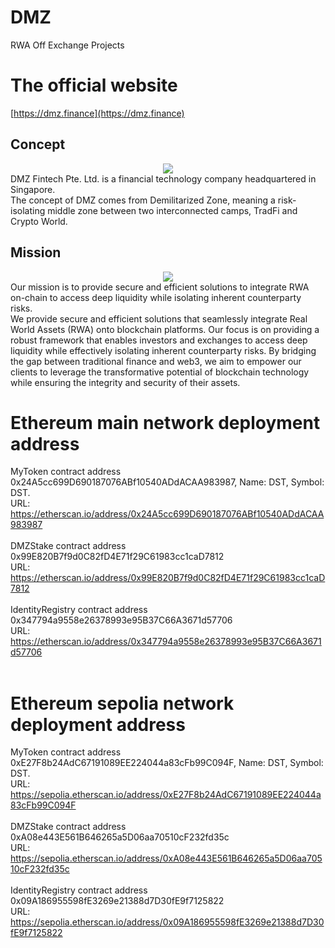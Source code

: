 # DMZ
RWA Off Exchange Projects

# The official website
[https://dmz.finance](https://dmz.finance)

## Concept
<div align="center"><img src="https://dmz.finance/img/about1.c461ac8c.png"></div>
DMZ Fintech Pte. Ltd. is a financial technology company headquartered in Singapore.<br>
The concept of DMZ comes from Demilitarized Zone, meaning a risk-isolating middle zone between two interconnected camps, TradFi and Crypto World.

## Mission
<div align="center"><img src="https://dmz.finance/img/about2.96482ae4.png"></div>
Our mission is to provide secure and efficient solutions to integrate RWA on-chain to access deep liquidity while isolating inherent counterparty risks.<br>
We provide secure and efficient solutions that seamlessly integrate Real World Assets (RWA) onto blockchain platforms. Our focus is on providing a robust framework that enables investors and exchanges to access deep liquidity while effectively isolating inherent counterparty risks. By bridging the gap between traditional finance and web3, we aim to empower our clients to leverage the transformative potential of blockchain technology while ensuring the integrity and security of their assets.<br>

# Ethereum main network deployment address
MyToken contract address 0x24A5cc699D690187076ABf10540ADdACAA983987, Name: DST, Symbol: DST. <br>URL: https://etherscan.io/address/0x24A5cc699D690187076ABf10540ADdACAA983987<br><br>
DMZStake contract address 0x99E820B7f9d0C82fD4E71f29C61983cc1caD7812 <br>URL: https://etherscan.io/address/0x99E820B7f9d0C82fD4E71f29C61983cc1caD7812<br><br>
IdentityRegistry contract address 0x347794a9558e26378993e95B37C66A3671d57706 <br>URL: https://etherscan.io/address/0x347794a9558e26378993e95B37C66A3671d57706<br><br>

# Ethereum sepolia network deployment address
MyToken contract address 0xE27F8b24AdC67191089EE224044a83cFb99C094F, Name: DST, Symbol: DST. <br>URL: https://sepolia.etherscan.io/address/0xE27F8b24AdC67191089EE224044a83cFb99C094F<br><br>
DMZStake contract address 0xA08e443E561B646265a5D06aa70510cF232fd35c <br>URL: https://sepolia.etherscan.io/address/0xA08e443E561B646265a5D06aa70510cF232fd35c<br><br>
IdentityRegistry contract address 0x09A186955598fE3269e21388d7D30fE9f7125822 <br>URL: https://sepolia.etherscan.io/address/0x09A186955598fE3269e21388d7D30fE9f7125822<br><br>
